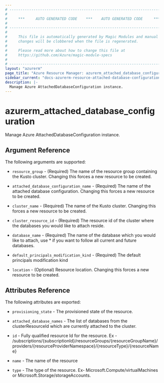 ```yaml
---
# ----------------------------------------------------------------------------
#
#     ***     AUTO GENERATED CODE    ***    AUTO GENERATED CODE     ***
#
# ----------------------------------------------------------------------------
#
#     This file is automatically generated by Magic Modules and manual
#     changes will be clobbered when the file is regenerated.
#
#     Please read more about how to change this file at
#     https://github.com/Azure/magic-module-specs
#
# ----------------------------------------------------------------------------
layout: "azurerm"
page_title: "Azure Resource Manager: azurerm_attached_database_configuration"
sidebar_current: "docs-azurerm-resource-attached-database-configuration"
description: |-
  Manage Azure AttachedDatabaseConfiguration instance.
---
```


# azurerm_attached_database_configuration

Manage Azure AttachedDatabaseConfiguration instance.


## Argument Reference

The following arguments are supported:

* `resource_group` - (Required) The name of the resource group containing the Kusto cluster. Changing this forces a new resource to be created.

* `attached_database_configuration_name` - (Required) The name of the attached database configuration. Changing this forces a new resource to be created.

* `cluster_name` - (Required) The name of the Kusto cluster. Changing this forces a new resource to be created.

* `cluster_resource_id` - (Required) The resource id of the cluster where the databases you would like to attach reside.

* `database_name` - (Required) The name of the database which you would like to attach, use * if you want to follow all current and future databases.

* `default_principals_modification_kind` - (Required) The default principals modification kind

* `location` - (Optional) Resource location. Changing this forces a new resource to be created.

## Attributes Reference

The following attributes are exported:

* `provisioning_state` - The provisioned state of the resource.

* `attached_database_names` - The list of databases from the clusterResourceId which are currently attached to the cluster.

* `id` - Fully qualified resource Id for the resource. Ex - /subscriptions/{subscriptionId}/resourceGroups/{resourceGroupName}/providers/{resourceProviderNamespace}/{resourceType}/{resourceName}

* `name` - The name of the resource

* `type` - The type of the resource. Ex- Microsoft.Compute/virtualMachines or Microsoft.Storage/storageAccounts.
